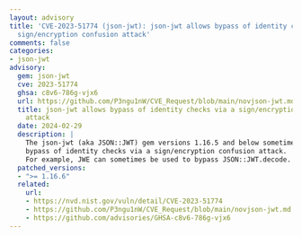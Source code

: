 ```yaml
---
layout: advisory
title: 'CVE-2023-51774 (json-jwt): json-jwt allows bypass of identity checks via a
  sign/encryption confusion attack'
comments: false
categories:
- json-jwt
advisory:
  gem: json-jwt
  cve: 2023-51774
  ghsa: c8v6-786g-vjx6
  url: https://github.com/P3ngu1nW/CVE_Request/blob/main/novjson-jwt.md
  title: json-jwt allows bypass of identity checks via a sign/encryption confusion
    attack
  date: 2024-02-29
  description: |
    The json-jwt (aka JSON::JWT) gem versions 1.16.5 and below sometimes allows
    bypass of identity checks via a sign/encryption confusion attack.
    For example, JWE can sometimes be used to bypass JSON::JWT.decode.
  patched_versions:
  - ">= 1.16.6"
  related:
    url:
    - https://nvd.nist.gov/vuln/detail/CVE-2023-51774
    - https://github.com/P3ngu1nW/CVE_Request/blob/main/novjson-jwt.md
    - https://github.com/advisories/GHSA-c8v6-786g-vjx6
---
```


